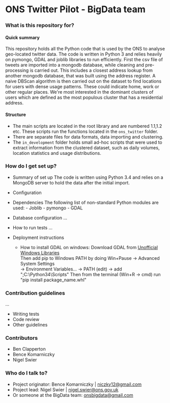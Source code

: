 # ONS Twitter Pilot - BigData team #


### What is this repository for? ###

#### Quick summary
This repository holds all the Python code that is used by the ONS to analyse geo-located twitter data.
The code is written in Python 3 and relies heavily on pymongo, GDAL and joblib libraries to run efficiently.
First the csv file of tweets are imported into a mongodb database, while cleaning and pre-processing is carried
out. This includes a closest address lookup from another mongodb database, that was built using the address register.
A naive DBScan algorithm is then carried out on the dataset to find locations for users with dense usage patterns.
These could indicate home, work or other regular places. We're most interested in the dominant clusters of users
which are defined as the most populous cluster that has a residential address.
#### Structure
* The main scripts are located in the root library and are numbered 1.1,1.2 etc. These scripts run the functions located
  in the `ons_twitter` folder.
* There are separate files for data formats, data importing and clustering.
* The `in_development` folder holds small ad-hoc scripts that were used to extract information from the clustered
  dataset, such as daily volumes, location statistics and usage distributions.
    

### How do I get set up? ###

* Summary of set up
    The code is written using Python 3.4 and relies on a MongoDB server to hold the data after the initial import.
* Configuration

* Dependencies
    The following list of non-standard Python modules are used:
        - Joblib
        - pymongo
        - GDAL
* Database configuration
    ...
* How to run tests
    ...
* Deployment instructions
    - How to install GDAL on windows:
    Download GDAL from [Unofficial Windows Libraries](http://www.lfd.uci.edu/~gohlke/pythonlibs/#gdal)  
    Then add pip to Windows PATH by doing Win+Pause -> Advanced System Settings  
     -> Environment Variables... -> PATH (edit) -> add ";C:\Python34\Scripts"
     Then from the terminal (Win+R -> cmd) run "pip install package_name.whl"

### Contribution guidelines ###
...
* Writing tests
* Code review
* Other guidelines

### Contributors
* Ben Clapperton
* Bence Komarniczky
* Nigel Swier

### Who do I talk to? ###

* Project originator: Bence Komarniczky |  niczky12@gmail.com
* Project lead: Nigel Swier | nigel.swier@ons.gov.uk
* Or someone at the BigData team: onsbigdata@gmail.com